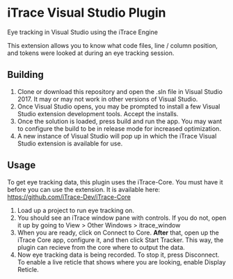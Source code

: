 iTrace Visual Studio Plugin
===========================

Eye tracking in Visual Studio using the iTrace Engine

This extension allows you to know what code files, line / column position, and tokens were looked at during an eye tracking session.

## Building

1. Clone or download this repository and open the .sln file in Visual Studio 2017. It may or may not work in other versions of Visual Studio. 
1. Once Visual Studio opens, you may be prompted to install a few Visual Studio extension development tools. Accept the installs. 
1. Once the solution is loaded, press build and run the app. You may want to configure the build to be in release mode for increased optimization.
1. A new instance of Visual Studio will pop up in which the iTrace Visual Studio extension is available for use. 

## Usage

To get eye tracking data, this plugin uses the iTrace-Core. You must have it before you can use the extension. It is available here: https://github.com/iTrace-Dev/iTrace-Core

1. Load up a project to run eye tracking on. 
1. You should see an iTrace window pane with controls. If you do not, open it up by going to View > Other Windows > itrace_window
1. When you are ready, click on Connect to Core. **After** that, open up the iTrace Core app, configure it, and then click Start Tracker. This way, the plugin can recieve from the core where to output the data.  
1. Now eye tracking data is being recorded. To stop it, press Disconnect. To enable a live reticle that shows where you are looking, enable Display Reticle. 

